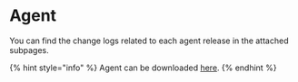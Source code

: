 # Agent

You can find the change logs related to each agent release in the attached subpages.

{% hint style="info" %}
Agent can be downloaded [here](../../agent-guide/agent-download.md).
{% endhint %}

